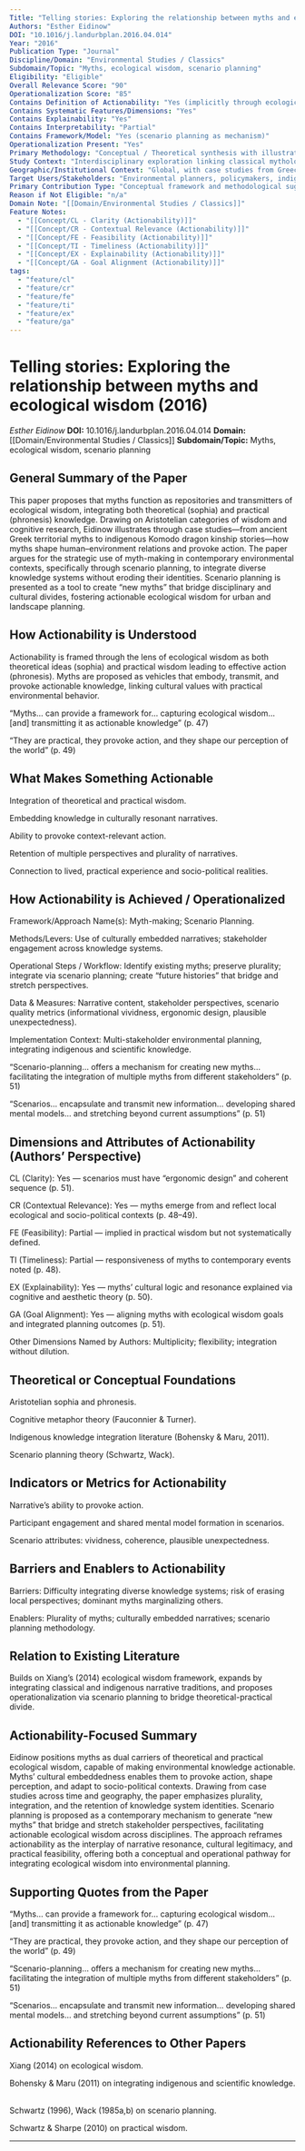 ```yaml
---
Title: "Telling stories: Exploring the relationship between myths and ecological wisdom"
Authors: "Esther Eidinow"
DOI: "10.1016/j.landurbplan.2016.04.014"
Year: "2016"
Publication Type: "Journal"
Discipline/Domain: "Environmental Studies / Classics"
Subdomain/Topic: "Myths, ecological wisdom, scenario planning"
Eligibility: "Eligible"
Overall Relevance Score: "90"
Operationalization Score: "85"
Contains Definition of Actionability: "Yes (implicitly through ecological wisdom and its actionable transmission)"
Contains Systematic Features/Dimensions: "Yes"
Contains Explainability: "Yes"
Contains Interpretability: "Partial"
Contains Framework/Model: "Yes (scenario planning as mechanism)"
Operationalization Present: "Yes"
Primary Methodology: "Conceptual / Theoretical synthesis with illustrative case studies"
Study Context: "Interdisciplinary exploration linking classical mythology, indigenous knowledge, and environmental planning"
Geographic/Institutional Context: "Global, with case studies from Greece, Indonesia, and Borneo; University of Nottingham"
Target Users/Stakeholders: "Environmental planners, policymakers, indigenous communities, scholars"
Primary Contribution Type: "Conceptual framework and methodological suggestion"
Reason if Not Eligible: "n/a"
Domain Note: "[[Domain/Environmental Studies / Classics]]"
Feature Notes:
  - "[[Concept/CL - Clarity (Actionability)]]"
  - "[[Concept/CR - Contextual Relevance (Actionability)]]"
  - "[[Concept/FE - Feasibility (Actionability)]]"
  - "[[Concept/TI - Timeliness (Actionability)]]"
  - "[[Concept/EX - Explainability (Actionability)]]"
  - "[[Concept/GA - Goal Alignment (Actionability)]]"
tags:
  - "feature/cl"
  - "feature/cr"
  - "feature/fe"
  - "feature/ti"
  - "feature/ex"
  - "feature/ga"
---
```

# Telling stories: Exploring the relationship between myths and ecological wisdom (2016)
*Esther Eidinow*
**DOI:** 10.1016/j.landurbplan.2016.04.014
**Domain:** [[Domain/Environmental Studies / Classics]]
**Subdomain/Topic:** Myths, ecological wisdom, scenario planning

## General Summary of the Paper
This paper proposes that myths function as repositories and transmitters of ecological wisdom, integrating both theoretical (sophia) and practical (phronesis) knowledge. Drawing on Aristotelian categories of wisdom and cognitive research, Eidinow illustrates through case studies—from ancient Greek territorial myths to indigenous Komodo dragon kinship stories—how myths shape human–environment relations and provoke action. The paper argues for the strategic use of myth-making in contemporary environmental contexts, specifically through scenario planning, to integrate diverse knowledge systems without eroding their identities. Scenario planning is presented as a tool to create “new myths” that bridge disciplinary and cultural divides, fostering actionable ecological wisdom for urban and landscape planning.

## How Actionability is Understood
Actionability is framed through the lens of ecological wisdom as both theoretical ideas (sophia) and practical wisdom leading to effective action (phronesis). Myths are proposed as vehicles that embody, transmit, and provoke actionable knowledge, linking cultural values with practical environmental behavior.

  
“Myths… can provide a framework for… capturing ecological wisdom… [and] transmitting it as actionable knowledge” (p. 47)  

  
“They are practical, they provoke action, and they shape our perception of the world” (p. 49)

## What Makes Something Actionable
Integration of theoretical and practical wisdom.

Embedding knowledge in culturally resonant narratives.

Ability to provoke context-relevant action.

Retention of multiple perspectives and plurality of narratives.

Connection to lived, practical experience and socio-political realities.

## How Actionability is Achieved / Operationalized
Framework/Approach Name(s): Myth-making; Scenario Planning.  

Methods/Levers: Use of culturally embedded narratives; stakeholder engagement across knowledge systems.  

Operational Steps / Workflow: Identify existing myths; preserve plurality; integrate via scenario planning; create “future histories” that bridge and stretch perspectives.  

Data &amp; Measures: Narrative content, stakeholder perspectives, scenario quality metrics (informational vividness, ergonomic design, plausible unexpectedness).  

Implementation Context: Multi-stakeholder environmental planning, integrating indigenous and scientific knowledge.  

  
“Scenario-planning… offers a mechanism for creating new myths… facilitating the integration of multiple myths from different stakeholders” (p. 51)  

  
“Scenarios… encapsulate and transmit new information… developing shared mental models… and stretching beyond current assumptions” (p. 51)

## Dimensions and Attributes of Actionability (Authors’ Perspective)
CL (Clarity): Yes — scenarios must have “ergonomic design” and coherent sequence (p. 51).  

CR (Contextual Relevance): Yes — myths emerge from and reflect local ecological and socio-political contexts (p. 48–49).  

FE (Feasibility): Partial — implied in practical wisdom but not systematically defined.  

TI (Timeliness): Partial — responsiveness of myths to contemporary events noted (p. 48).  

EX (Explainability): Yes — myths’ cultural logic and resonance explained via cognitive and aesthetic theory (p. 50).  

GA (Goal Alignment): Yes — aligning myths with ecological wisdom goals and integrated planning outcomes (p. 51).  

Other Dimensions Named by Authors: Multiplicity; flexibility; integration without dilution.

## Theoretical or Conceptual Foundations
Aristotelian sophia and phronesis.  

Cognitive metaphor theory (Fauconnier &amp; Turner).  

Indigenous knowledge integration literature (Bohensky &amp; Maru, 2011).  

Scenario planning theory (Schwartz, Wack).

## Indicators or Metrics for Actionability
Narrative’s ability to provoke action.  

Participant engagement and shared mental model formation in scenarios.  

Scenario attributes: vividness, coherence, plausible unexpectedness.

## Barriers and Enablers to Actionability
Barriers: Difficulty integrating diverse knowledge systems; risk of erasing local perspectives; dominant myths marginalizing others.  

Enablers: Plurality of myths; culturally embedded narratives; scenario planning methodology.

## Relation to Existing Literature
Builds on Xiang’s (2014) ecological wisdom framework, expands by integrating classical and indigenous narrative traditions, and proposes operationalization via scenario planning to bridge theoretical-practical divide.

## Actionability-Focused Summary
Eidinow positions myths as dual carriers of theoretical and practical ecological wisdom, capable of making environmental knowledge actionable. Myths’ cultural embeddedness enables them to provoke action, shape perception, and adapt to socio-political contexts. Drawing from case studies across time and geography, the paper emphasizes plurality, integration, and the retention of knowledge system identities. Scenario planning is proposed as a contemporary mechanism to generate “new myths” that bridge and stretch stakeholder perspectives, facilitating actionable ecological wisdom across disciplines. The approach reframes actionability as the interplay of narrative resonance, cultural legitimacy, and practical feasibility, offering both a conceptual and operational pathway for integrating ecological wisdom into environmental planning.

## Supporting Quotes from the Paper
“Myths… can provide a framework for… capturing ecological wisdom… [and] transmitting it as actionable knowledge” (p. 47)  

“They are practical, they provoke action, and they shape our perception of the world” (p. 49)  

“Scenario-planning… offers a mechanism for creating new myths… facilitating the integration of multiple myths from different stakeholders” (p. 51)  

“Scenarios… encapsulate and transmit new information… developing shared mental models… and stretching beyond current assumptions” (p. 51)

## Actionability References to Other Papers
Xiang (2014) on ecological wisdom.  

Bohensky &amp; Maru (2011) on integrating indigenous and scientific knowledge.  

Schwartz (1996), Wack (1985a,b) on scenario planning.  

Schwartz &amp; Sharpe (2010) on practical wisdom.

---
